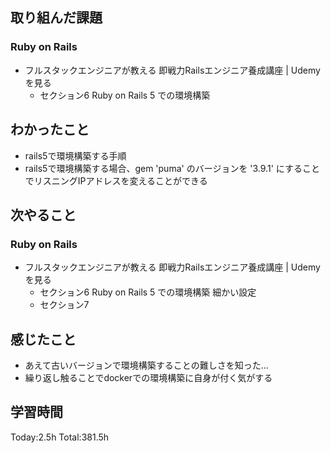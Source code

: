 ## 取り組んだ課題
### Ruby on Rails
- フルスタックエンジニアが教える 即戦力Railsエンジニア養成講座 | Udemyを見る
  - セクション6 Ruby on Rails 5 での環境構築
## わかったこと
- rails5で環境構築する手順
- rails5で環境構築する場合、gem 'puma' のバージョンを '3.9.1' にすることでリスニングIPアドレスを変えることができる
## 次やること
### Ruby on Rails
- フルスタックエンジニアが教える 即戦力Railsエンジニア養成講座 | Udemyを見る
  - セクション6 Ruby on Rails 5 での環境構築 細かい設定
  - セクション7
## 感じたこと
- あえて古いバージョンで環境構築することの難しさを知った...
- 繰り返し触ることでdockerでの環境構築に自身が付く気がする
## 学習時間
Today:2.5h Total:381.5h